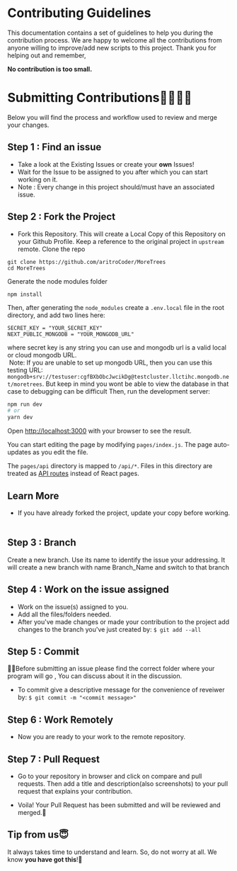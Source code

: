 # Contributing Guidelines

This documentation contains a set of guidelines to help you during the contribution process. 
We are happy to welcome all the contributions from anyone willing to improve/add new scripts to this project. Thank you for helping out and remember,

**No contribution is too small.**

# Submitting Contributions👩‍💻👨‍💻

Below you will find the process and workflow used to review and merge your changes.

## Step 1 : Find an issue
- Take a look at the Existing Issues or create your **own** Issues!
- Wait for the Issue to be assigned to you after which you can start working on it.
- Note : Every change in this project should/must have an associated issue. 

## Step 2 : Fork the Project
- Fork this Repository. This will create a Local Copy of this Repository on your Github Profile. Keep a reference to the original project in `upstream` remote.
​Clone the repo
```
git clone https://github.com/aritroCoder/MoreTrees
cd MoreTrees
```
Generate the node modules folder
```
npm install
```
Then, after generating the `node_modules` create a `.env.local` file in the root directory, and add two lines here:
```
SECRET_KEY = "YOUR_SECRET_KEY"
NEXT_PUBLIC_MONGODB = "YOUR_MONGODB_URL"
```
where secret key is any string you can use and mongodb url is a valid local or cloud mongodb URL.<br/>
​
Note: If you are unable to set up mongodb URL, then you can use this testing URL: `mongodb+srv://testuser:cgfBXbObcJwcikDg@testcluster.llctihc.mongodb.net/moretrees`. But keep in mind you wont be able to view the database in that case to debugging can be difficult
Then, run the development server:

```bash
npm run dev
# or
yarn dev
```
Open [http://localhost:3000](http://localhost:3000) with your browser to see the result.

You can start editing the page by modifying `pages/index.js`. The page auto-updates as you edit the file.

The `pages/api` directory is mapped to `/api/*`. Files in this directory are treated as [API routes](https://nextjs.org/docs/api-routes/introduction) instead of React pages.
​

## Learn More
- If you have already forked the project, update your copy before working.
​
## Step 3 : Branch
Create a new branch. Use its name to identify the issue your addressing.
It will create a new branch with name Branch_Name and switch to that branch 
## Step 4 : Work on the issue assigned
- Work on the issue(s) assigned to you. 
- Add all the files/folders needed.
- After you've made changes or made your contribution to the project add changes to the branch you've just created by: `$ git add --all`
## Step 5 : Commit
 🎀🎀Before submitting an issue please find the correct folder where your program will go , You can discuss about it in the discussion.
- To commit give a descriptive message for the convenience of reveiwer by: `$ git commit -m "<commit message>" `
## Step 6 : Work Remotely

- Now you are ready to your work to the remote repository.

## Step 7 : Pull Request
- Go to your repository in browser and click on compare and pull requests. Then add a title and description(also screenshots) to your pull request that explains your contribution.

- Voila! Your Pull Request has been submitted and will be reviewed and merged.🥳


## Tip from us😇

It always takes time to understand and learn. So, do not worry at all. We know **you have got this**!💪